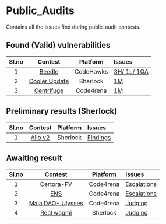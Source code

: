 # Public_Audits
Contains all the issues find during public audit contests.

## Found (Valid) vulnerabilities


|Sl.no|Contest|Platform|Issues|
|:-:|:-:|:-:|:--
|1|[Beedle]()|CodeHawks|[3H/ 1L/ 1QA]()|
|2|[Cooler Update]()|Sherlock|[1M]()|
|3|[Centrifuge]()|Code4rena|[1M](https://github.com/code-423n4/2023-09-centrifuge-findings/issues/542)|

## Preliminary results (Sherlock)

|Sl.no|Contest|Platform|Issues|
|:-:|:-:|:-:|:--
|1|[Allo v2]()|Sherlock|[Findings]()|

## Awaiting result

|Sl.no|Contest|Platform|Issues|
|:-:|:-:|:-:|:--
|1|[Certora-FV]()|Code4rena|[Escalations]()|
|2|[ENS]()|Code4rena|[Escalations]()|
|3|[Maia DAO- Ulysses]()|Code4rena|[Judging]()|
|4|[Real wagmi]()|Sherlock|[Judging]()|
